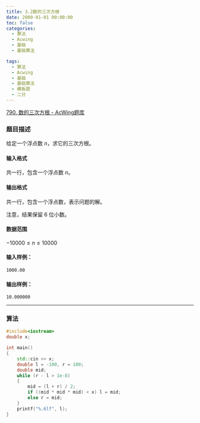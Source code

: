 ```yaml
---
title: 3.2数的三次方根
date: 2000-01-01 00:00:00
toc: false
categories:
  - 算法
  - Acwing
  - 基础
  - 基础算法

tags:
  - 算法
  - Acwing
  - 基础
  - 基础算法
  - 模板题
  - 二分
---
```


[790. 数的三次方根 - AcWing题库](https://www.acwing.com/problem/content/792/)

### 题目描述
给定一个浮点数 $n$，求它的三次方根。

#### 输入格式

共一行，包含一个浮点数 $n$。

#### 输出格式

共一行，包含一个浮点数，表示问题的解。

注意，结果保留 $6$ 位小数。

#### 数据范围

$-10000 \le n \le 10000$

#### 输入样例：

```
1000.00
```

#### 输出样例：

```
10.000000
```

---
### 算法

```cpp
#include<iostream>
double x;

int main()
{
    std::cin >> x;
    double l = -100, r = 100;
    double mid;
    while (r - l > 1e-8)
    {
        mid = (l + r) / 2;
        if ((mid * mid * mid) < x) l = mid;
        else r = mid;
    }
    printf("%.6lf", l);
}
```